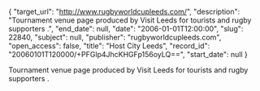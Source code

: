 {
  "target_url": "http://www.rugbyworldcupleeds.com/", 
  "description": "Tournament venue page produced by Visit Leeds for tourists and rugby supporters .", 
  "end_date": null, 
  "date": "2006-01-01T12:00:00", 
  "slug": 22840, 
  "subject": null, 
  "publisher": "rugbyworldcupleeds.com", 
  "open_access": false, 
  "title": "Host City Leeds", 
  "record_id": "20060101T120000/+PFGlp4JhcKHGFp156oyLQ==", 
  "start_date": null
}

Tournament venue page produced by Visit Leeds for tourists and rugby supporters .